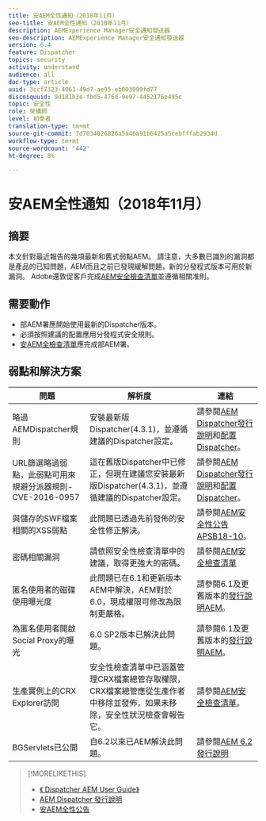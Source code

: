 ```yaml
---
title: 安AEM全性通知（2018年11月）
seo-title: 安AEM全性通知（2018年11月）
description: AEMExperience Manager安全通知發送器
seo-description: AEMExperience Manager安全通知發送器
version: 6.4
feature: Dispatcher
topics: security
activity: understand
audience: all
doc-type: article
uuid: 3ccf7323-4061-49d7-ae95-eb003099fd77
discoiquuid: 9d181b3e-fbd5-476d-9e97-4452176e495c
topic: 安全性
role: 架構師
level: 初學者
translation-type: tm+mt
source-git-commit: 7d7034026826a5a46a91b6425a5cebfffab2934d
workflow-type: tm+mt
source-wordcount: '442'
ht-degree: 8%

---
```



# 安AEM全性通知（2018年11月）

## 摘要

本文針對最近報告的幾項最新和舊式弱點AEM。 請注意，大多數已識別的漏洞都是產品的已知問題，AEM而且之前已發現緩解問題，新的分發程式版本可用於新漏洞。 Adobe還敦促客戶完成[AEM安全檢查清單](https://helpx.adobe.com/experience-manager/6-5/sites/administering/using/security-checklist.html)並遵循相關准則。

## 需要動作

* 部AEM署應開始使用最新的Dispatcher版本。
* 必須按照建議的配置應用分發程式安全規則。
* [安AEM全檢查清單](https://helpx.adobe.com/experience-manager/6-5/sites/administering/using/security-checklist.html)應完成部AEM署。

## 弱點和解決方案

| 問題 | 解析度 | 連結 |
|-------|------------|-------|
| 略過AEMDispatcher規則 | 安裝最新版Dispatcher(4.3.1)，並遵循建議的Dispatcher設定。 | 請參閱[AEM Dispatcher發行說明](https://helpx.adobe.com/experience-manager/dispatcher/release-notes.html)和[配置Dispatcher](https://helpx.adobe.com/tw/experience-manager/dispatcher/using/dispatcher-configuration.html)。 |
| URL篩選略過弱點，此弱點可用來規避分派器規則- CVE-2016-0957 | 這在舊版Dispatcher中已修正，但現在建議您安裝最新版Dispatcher(4.3.1)，並遵循建議的Dispatcher設定。 | 請參閱[AEM Dispatcher發行說明](https://helpx.adobe.com/experience-manager/dispatcher/release-notes.html)和[配置Dispatcher](https://helpx.adobe.com/experience-manager/dispatcher/using/dispatcher-configuration.html)。 |
| 與儲存的SWF檔案相關的XSS弱點 | 此問題已透過先前發佈的安全性修正解決。 | 請參閱[AEM安全性公告APSB18-10](https://helpx.adobe.com/security/products/experience-manager/apsb18-10.html)。 |
| 密碼相關漏洞 | 請依照安全性檢查清單中的建議，取得更強大的密碼。 | 請參閱[AEM安全檢查清單](https://helpx.adobe.com/experience-manager/6-5/sites/administering/using/security-checklist.html) |
| 匿名使用者的磁碟使用曝光度 | 此問題已在6.1和更新版本AEM中解決，AEM對於6.0，現成權限可修改為限制更嚴格。 | 請參閱6.1及更舊版本的[發行說明AEM](https://helpx.adobe.com/tw/experience-manager/aem-previous-versions.html)。 |
| 為匿名使用者開啟Social Proxy的曝光 | 6.0 SP2版本已解決此問題。 | 請參閱6.1及更舊版本的[發行說明AEM](https://helpx.adobe.com/experience-manager/aem-previous-versions.html)。 |
| 生產實例上的CRX Explorer訪問 | 安全性檢查清單中已涵蓋管理CRX檔案總管存取權限，CRX檔案總管應從生產作者中移除並發佈，如果未移除，安全性狀況檢查會報告它。 | 請參閱[AEM安全檢查清單](https://helpx.adobe.com/experience-manager/6-4/sites/administering/using/security-checklist.html)。 |
| BGServlets已公開 | 自6.2以來已AEM解決此問題。 | 請參閱[AEM 6.2發行說明](https://helpx.adobe.com/tw/experience-manager/6-2/release-notes.html) |

>[!MORELIKETHIS]
>
>* [《 Dispatcher AEM User Guide》](https://helpx.adobe.com/experience-manager/dispatcher/user-guide.html)
>* [AEM Dispatcher 發行說明](https://helpx.adobe.com/experience-manager/dispatcher/release-notes.html)
>* [安AEM全性公告](https://helpx.adobe.com/security.html#experience-manager)

